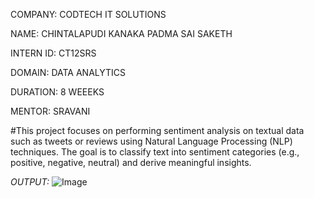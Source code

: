 COMPANY: CODTECH IT SOLUTIONS

NAME: CHINTALAPUDI KANAKA PADMA SAI SAKETH

INTERN ID: CT12SRS

DOMAIN: DATA ANALYTICS

DURATION: 8 WEEEKS

MENTOR: SRAVANI

#This project focuses on performing sentiment analysis on textual data such as tweets or reviews using Natural Language Processing (NLP) techniques. The goal is to classify text into sentiment categories (e.g., positive, negative, neutral) and derive meaningful insights.  

*OUTPUT:* ![Image](https://github.com/user-attachments/assets/b3d25f5b-1f30-4a51-8931-87b8c5a5054b)
